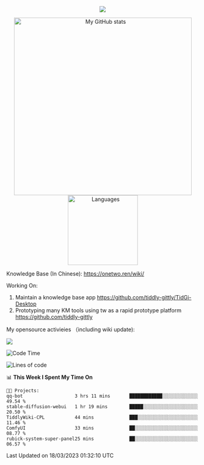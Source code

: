 <a href="https://github.com/linonetwo">
    <p align="center">
        <img src="https://github-profile-trophy.vercel.app/?username=linonetwo&column=7&theme=onedark"/>
    </p>
</a>
<a align="center" href="https://github.com/linonetwo">
  <p align="center">
    <img src="https://github-readme-stats.vercel.app/api?username=linonetwo&show_icons=true&count_private=true" alt="My GitHub stats" width="465"/>
    <img src="https://github-readme-stats.vercel.app/api/top-langs/?username=linonetwo&layout=compact&langs_count=10" alt="Languages" height="183">
  </p>
</a>

Knowledge Base (In Chinese): https://onetwo.ren/wiki/

Working On: 

1. Maintain a knowledge base app https://github.com/tiddly-gittly/TidGi-Desktop
1. Prototyping many KM tools using tw as a rapid prototype platform https://github.com/tiddly-gittly

My opensource activieies （including wiki update):

![](https://visitor-badge.glitch.me/badge?page_id=linonetwo.linonetwo)

<!--START_SECTION:waka-->
![Code Time](http://img.shields.io/badge/Code%20Time-1%2C616%20hrs%207%20mins-blue)

![Lines of code](https://img.shields.io/badge/From%20Hello%20World%20I%27ve%20Written-44.6%20million%20lines%20of%20code-blue)

📊 **This Week I Spent My Time On** 

```text
🐱‍💻 Projects: 
qq-bot                   3 hrs 11 mins       ████████████░░░░░░░░░░░░░   49.54 % 
stable-diffusion-webui   1 hr 19 mins        █████░░░░░░░░░░░░░░░░░░░░   20.50 % 
TiddlyWiki-CPL           44 mins             ███░░░░░░░░░░░░░░░░░░░░░░   11.46 % 
ComfyUI                  33 mins             ██░░░░░░░░░░░░░░░░░░░░░░░   08.77 % 
rubick-system-super-panel25 mins             ██░░░░░░░░░░░░░░░░░░░░░░░   06.57 % 
```


 Last Updated on 18/03/2023 01:32:10 UTC
<!--END_SECTION:waka-->
